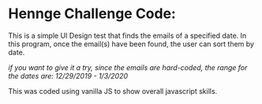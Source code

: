 # Hennge Challenge Code:

This is a simple UI Design test that finds the emails of a specified date. In this program, once the email(s) have been found, the user can sort them by date.

_if you want to give it a try, since the emails are hard-coded, the range for the dates are: 12/29/2019 - 1/3/2020_

This was coded using vanilla JS to show overall javascript skills.
